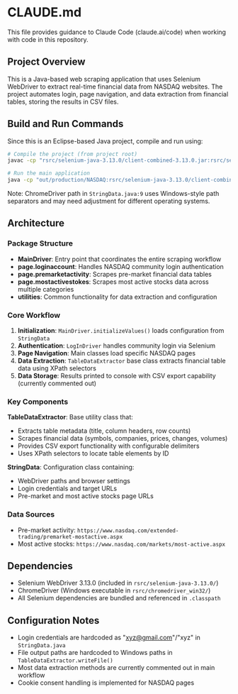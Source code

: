 # CLAUDE.md

This file provides guidance to Claude Code (claude.ai/code) when working with code in this repository.

## Project Overview

This is a Java-based web scraping application that uses Selenium WebDriver to extract real-time financial data from NASDAQ websites. The project automates login, page navigation, and data extraction from financial tables, storing the results in CSV files.

## Build and Run Commands

Since this is an Eclipse-based Java project, compile and run using:

```bash
# Compile the project (from project root)
javac -cp "rsrc/selenium-java-3.13.0/client-combined-3.13.0.jar:rsrc/selenium-java-3.13.0/libs/*" -d out/production/NASDAQ src/**/*.java

# Run the main application
java -cp "out/production/NASDAQ:rsrc/selenium-java-3.13.0/client-combined-3.13.0.jar:rsrc/selenium-java-3.13.0/libs/*" MainDriver
```

Note: ChromeDriver path in `StringData.java:9` uses Windows-style path separators and may need adjustment for different operating systems.

## Architecture

### Package Structure
- **MainDriver**: Entry point that coordinates the entire scraping workflow
- **page.loginaccount**: Handles NASDAQ community login authentication
- **page.premarketactivity**: Scrapes pre-market financial data tables
- **page.mostactivestokes**: Scrapes most active stocks data across multiple categories
- **utilities**: Common functionality for data extraction and configuration

### Core Workflow
1. **Initialization**: `MainDriver.initializeValues()` loads configuration from `StringData`
2. **Authentication**: `LogInDriver` handles community login via Selenium
3. **Page Navigation**: Main classes load specific NASDAQ pages
4. **Data Extraction**: `TableDataExtractor` base class extracts financial table data using XPath selectors
5. **Data Storage**: Results printed to console with CSV export capability (currently commented out)

### Key Components

**TableDataExtractor**: Base utility class that:
- Extracts table metadata (title, column headers, row counts)
- Scrapes financial data (symbols, companies, prices, changes, volumes)
- Provides CSV export functionality with configurable delimiters
- Uses XPath selectors to locate table elements by ID

**StringData**: Configuration class containing:
- WebDriver paths and browser settings
- Login credentials and target URLs
- Pre-market and most active stocks page URLs

### Data Sources
- Pre-market activity: `https://www.nasdaq.com/extended-trading/premarket-mostactive.aspx`
- Most active stocks: `https://www.nasdaq.com/markets/most-active.aspx`

## Dependencies

- Selenium WebDriver 3.13.0 (included in `rsrc/selenium-java-3.13.0/`)
- ChromeDriver (Windows executable in `rsrc/chromedriver_win32/`)
- All Selenium dependencies are bundled and referenced in `.classpath`

## Configuration Notes

- Login credentials are hardcoded as "xyz@gmail.com"/"xyz" in `StringData.java`
- File output paths are hardcoded to Windows paths in `TableDataExtractor.writeFile()`
- Most data extraction methods are currently commented out in main workflow
- Cookie consent handling is implemented for NASDAQ pages